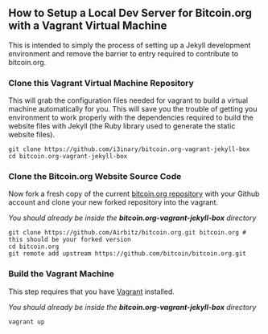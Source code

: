 ## How to Setup a Local Dev Server for Bitcoin.org with a Vagrant Virtual Machine

This is intended to simply the process of setting up a Jekyll development environment and remove the barrier to entry required to contribute to bitcoin.org.


### Clone this Vagrant Virtual Machine Repository

This will grab the configuration files needed for vagrant to build a virtual machine automatically for you.  This will save you the trouble of getting you environment to work properly with the dependencies required to build the website files with Jekyll (the Ruby library used to generate the static website files).

    git clone https://github.com/i3inary/bitcoin.org-vagrant-jekyll-box
    cd bitcoin.org-vagrant-jekyll-box


### Clone the Bitcoin.org Website Source Code

Now fork a fresh copy of the current [bitcoin.org repository](https://github.com/bitcoin/bitcoin.org.git) with your Github account and clone your new forked repository into the vagrant.

*You should already be inside the **bitcoin.org-vagrant-jekyll-box** directory*

    git clone https://github.com/Airbitz/bitcoin.org.git bitcoin.org # this should be your forked version
    cd bitcoin.org
    git remote add upstream https://github.com/bitcoin/bitcoin.org.git


### Build the Vagrant Machine

This step requires that you have [Vagrant](https://www.vagrantup.com/) installed.  

*You should already be inside the **bitcoin.org-vagrant-jekyll-box** directory*

    vagrant up
